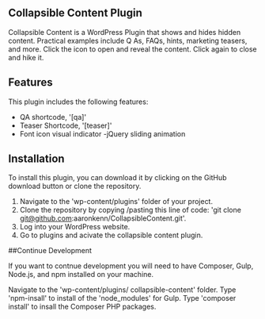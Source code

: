 ## Collapsible Content Plugin

Collapsible Content is a WordPress Plugin that shows and hides hidden content. Practical examples include Q As, FAQs, hints, marketing teasers, and more. Click the icon to open and reveal the content. 
Click again to close and hike it.

 ## Features
 
 This plugin includes the following features:

 - QA shortcode, '[qa]'
 - Teaser Shortcode, '[teaser]'
 - Font  icon visual indicator 
 -jQuery sliding animation
 
 ## Installation
  
To install this plugin, you can download it by clicking on the GitHub download button or clone the repository.

1. Navigate to the 'wp-content/plugins' folder of your project.
2. Clone the repository by copying /pasting this line of code: 'git clone git@github.com:aaronkenn/CollapsibleContent.git'.
3. Log into your WordPress website.
4. Go to plugins and acivate the collapsible content plugin.

##Continue Development

If you want to contnue development you will need to have Composer, Gulp, Node.js, and npm installed on your machine.

Navigate to the 'wp-content/plugins/ collapsible-content' folder.
Type 'npm-insall' to install of the 'node_modules' for Gulp.
Type 'composer install' to insall the Composer PHP packages.
